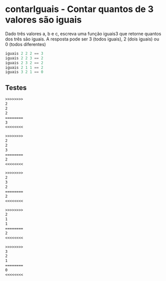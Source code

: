 # contarIguais - Contar quantos de 3 valores são iguais 

Dado três valores a, b e c, escreva uma função iguais3 que retorne quantos dos três são iguais. A resposta pode ser 3 (todos iguais), 2 (dois iguais) ou 0 (todos diferentes)

```hs
iguais 2 2 2 == 3
iguais 2 2 3 == 2
iguais 2 3 2 == 2
iguais 2 1 1 == 2
iguais 3 2 1 == 0
```

<!--MAIN_END-->
## Testes

```txt
>>>>>>>>
2
2
2
========
3
<<<<<<<<

>>>>>>>>
2
2
3
========
2
<<<<<<<<

>>>>>>>>
2
3
2
========
2
<<<<<<<<

>>>>>>>>
2
1
1
========
2
<<<<<<<<

>>>>>>>>
3
2
1
========
0
<<<<<<<<

```
